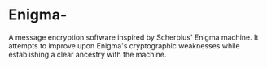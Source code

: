 # Enigma-
A message encryption software inspired by Scherbius' Enigma machine. It attempts to improve upon Enigma's cryptographic weaknesses while establishing a clear ancestry with the machine. 
